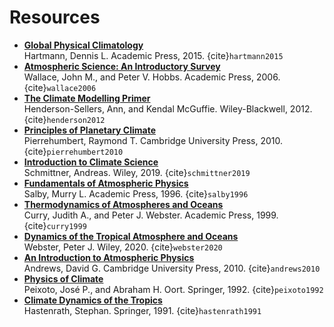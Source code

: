 # Resources

- **[Global Physical Climatology](https://shop.elsevier.com/books/global-physical-climatology/hartmann/978-0-12-328531-7)**  
  Hartmann, Dennis L. Academic Press, 2015. {cite}`hartmann2015`
- **[Atmospheric Science: An Introductory Survey](https://www.elsevier.com/books/atmospheric-science/wallace/9780127329512)**  
  Wallace, John M., and Peter V. Hobbs. Academic Press, 2006. {cite}`wallace2006`
- **[The Climate Modelling Primer](https://onlinelibrary.wiley.com/doi/book/10.1002/0470857617)**  
  Henderson-Sellers, Ann, and Kendal McGuffie. Wiley-Blackwell, 2012. {cite}`henderson2012`
- **[Principles of Planetary Climate](https://www.cambridge.org/highereducation/books/principles-of-planetary-climate/5B5EEF0534CB6F69FB2E395DD21D3476#overview)**  
  Pierrehumbert, Raymond T. Cambridge University Press, 2010. {cite}`pierrehumbert2010`
- **[Introduction to Climate Science](https://open.oregonstate.education/climatechange/)**  
  Schmittner, Andreas. Wiley, 2019. {cite}`schmittner2019`
- **[Fundamentals of Atmospheric Physics](https://shop.elsevier.com/books/fundamentals-of-atmospheric-physics/pielke/978-0-12-615160-2)**  
  Salby, Murry L. Academic Press, 1996. {cite}`salby1996`
- **[Thermodynamics of Atmospheres and Oceans](https://www.elsevier.com/books/thermodynamics-of-atmospheres-and-oceans/curry/9780121754513)**  
  Curry, Judith A., and Peter J. Webster. Academic Press, 1999. {cite}`curry1999`
- **[Dynamics of the Tropical Atmosphere and Oceans](https://onlinelibrary.wiley.com/doi/book/10.1002/9781118648469)**  
  Webster, Peter J. Wiley, 2020. {cite}`webster2020`
- **[An Introduction to Atmospheric Physics](https://www.cambridge.org/core/books/an-introduction-to-atmospheric-physics/3F0120AB397D07A552C821158930ACB8)**  
  Andrews, David G. Cambridge University Press, 2010. {cite}`andrews2010`
- **[Physics of Climate](https://link.springer.com/book/9780883187128)**  
  Peixoto, José P., and Abraham H. Oort. Springer, 1992. {cite}`peixoto1992`
- **[Climate Dynamics of the Tropics](https://link.springer.com/book/10.1007/978-94-011-3156-8)**  
  Hastenrath, Stephan. Springer, 1991. {cite}`hastenrath1991`

